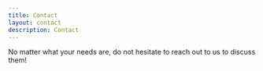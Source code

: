 ```yaml
---
title: Contact
layout: contact
description: Contact
---
```


No matter what your needs are, do not hesitate to reach out to us to discuss them!

